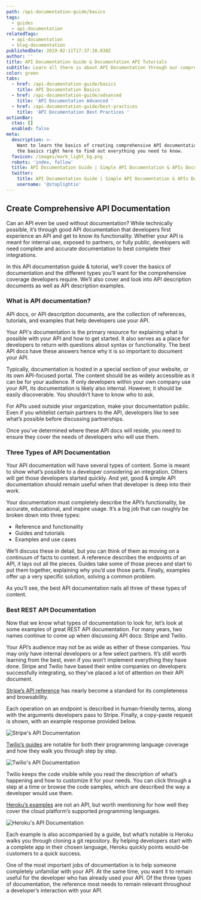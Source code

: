 ```yaml
---
path: /api-documentation-guide/basics
tags:
  - guides
  - api-documentation
relatedTags:
  - api-documentation
  - blog-documentation
publishedDate: 2019-02-11T17:37:38.030Z
author: ''
title: API Documentation Guide & Documentation API Tutorials
subtitle: Learn all there is about API Documentation through our comprehensive guide
color: green
tabs:
  - href: /api-documentation-guide/basics
    title: API Documentation Basics
  - href: /api-documentation-guide/advanced
    title: 'API Documentation Advanced '
  - href: /api-documentation-guide/best-practices
    title: 'API Documentation Best Practices '
actionBar:
  ctas: []
  enabled: false
meta:
  description: >-
    Want to learn the basics of creating comprehensive API documentation? Learn
    the basics right here to find out everything you need to know.
  favicon: /images/mark_light_bg.png
  robots: 'index, follow'
  title: API Documentation Guide | Simple API Documentation & APIs Document Tutorials
  twitter:
    title: API Documentation Guide | Simple API Documentation & APIs Document Tutorials
    username: '@stoplightio'
---
```


## Create Comprehensive API Documentation

Can an API even be used without documentation? While technically possible, it’s through good API documentation that developers first experience an API and get to know its functionality. Whether your API is meant for internal use, exposed to partners, or fully public, developers will need complete and accurate documentation to best complete their integrations.

In this API documentation guide & tutorial, we’ll cover the basics of documentation and the different types you’ll want for the comprehensive coverage developers require. We’ll also cover and look into API description documents as well as API description examples.

### What is API documentation?

API docs, or API description documents, are the collection of references, tutorials, and examples that help developers use your API.

Your API's documentation is the primary resource for explaining what is possible with your API and how to get started. It also serves as a place for developers to return with questions about syntax or functionality. The best API docs have these answers hence why it is so important to document your API.

Typically, documentation is hosted in a special section of your website, or its own API-focused portal. The content should be as widely accessible as it can be for your audience. If only developers within your own company use your API, its documentation is likely also internal. However, it should be easily discoverable. You shouldn’t have to know who to ask.

For APIs used outside your organization, make your documentation public. Even if you whitelist certain partners to the API, developers like to see what’s possible before discussing partnerships.

Once you’ve determined where these API docs will reside, you need to ensure they cover the needs of developers who will use them.

### Three Types of API Documentation

Your API documentation will have several types of content. Some is meant to show what’s possible to a developer considering an integration. Others will get those developers started quickly. And yet, good & simple API documentation should remain useful when that developer is deep into their work.

Your documentation must completely describe the API’s functionality, be accurate, educational, and inspire usage. It’s a big job that can roughly be broken down into three types:

- Reference and functionality
- Guides and tutorials
- Examples and use cases

We’ll discuss these in detail, but you can think of them as moving on a continuum of facts to context. A reference describes the endpoints of an API, it lays out all the pieces. Guides take some of those pieces and start to put them together, explaining why you’d use those parts. Finally, examples offer up a very specific solution, solving a common problem.

As you’ll see, the best API documentation nails all three of these types of content.

### Best REST API Documentation

Now that we know what types of documentation to look for, let’s look at some examples of great REST API documentation. For many years, two names continue to come up when discussing API docs: Stripe and Twilio.

Your API’s audience may not be as wide as either of these companies. You may only have internal developers or a few select partners. It’s still worth learning from the best, even if you won’t implement everything they have done. Stripe and Twilio have based their entire companies on developers successfully integrating, so they’ve placed a lot of attention on their API document.

[Stripe’s API reference](https://stripe.com/docs/api/) has nearly become a standard for its completeness and browsability.

Each operation on an endpoint is described in human-friendly terms, along with the arguments developers pass to Stripe. Finally, a copy-paste request is shown, with an example response provided below.

![Stripe's API Documentation](/images/image1.png "Stripe's API Documentation")

[Twilio’s guides](https://www.twilio.com/docs/quickstart) are notable for both their programming language coverage and how they walk you through step by step.

![Twilio's API Documentation ](/images/image2.png "Twilio's API Documentation ")

Twilio keeps the code visible while you read the description of what’s happening and how to customize it for your needs. You can click through a step at a time or browse the code samples, which are described the way a developer would use them.

[Heroku’s examples](https://devcenter.heroku.com/start) are not an API, but worth mentioning for how well they cover the cloud platform’s supported programming languages.

![Heroku's API Documentation ](/images/image3.png "Heroku's API Documentation ")

Each example is also accompanied by a guide, but what’s notable is Heroku walks you through cloning a git repository. By helping developers start with a complete app in their chosen language, Heroku quickly points would-be customers to a quick success.

One of the most important jobs of documentation is to help someone completely unfamiliar with your API. At the same time, you want it to remain useful for the developer who has already used your API. Of the three types of documentation, the reference most needs to remain relevant throughout a developer’s interaction with your API.

